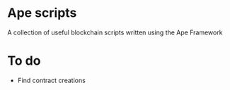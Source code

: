 # Ape scripts

A collection of useful blockchain scripts written using the Ape Framework

# To do

- Find contract creations